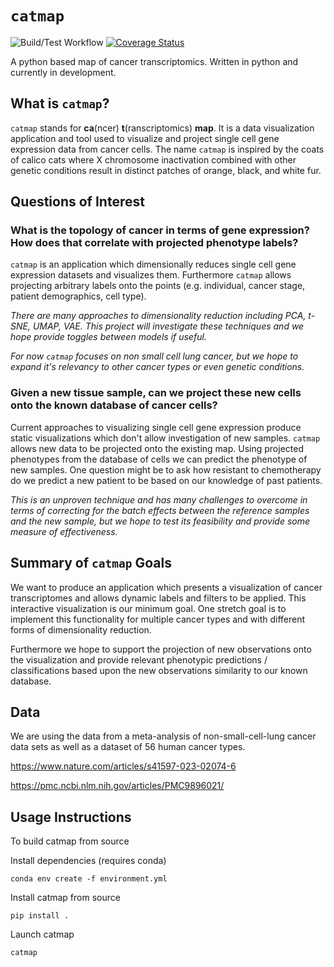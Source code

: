 # `catmap`
![Build/Test Workflow](https://github.com/marissafujimoto/catmap/actions/workflows/build_test.yml/badge.svg)
[![Coverage Status](https://coveralls.io/repos/github/marissafujimoto/catmap/badge.svg?branch=setup-ci)](https://coveralls.io/github/marissafujimoto/catmap?branch=setup-ci)


A python based map of cancer transcriptomics. Written in python and currently in development.

## What is `catmap`?

`catmap` stands for **ca**(ncer) **t**(ranscriptomics) **map**. It is a data visualization application and tool used to visualize and project single cell gene expression data from cancer cells. The name `catmap` is inspired by the coats of calico cats where X chromosome inactivation combined with other genetic conditions result in distinct patches of orange, black, and white fur.

## Questions of Interest

### What is the topology of cancer in terms of gene expression? How does that correlate with projected phenotype labels?

`catmap` is an application which dimensionally reduces single cell gene expression datasets and visualizes them. Furthermore `catmap` allows projecting arbitrary labels onto the points (e.g. individual, cancer stage, patient demographics, cell type).

*There are many approaches to dimensionality reduction including PCA, t-SNE, UMAP, VAE. This project will investigate these techniques and we hope provide toggles between models if useful.*

*For now `catmap` focuses on non small cell lung cancer, but we hope to expand it's relevancy to other cancer types or even genetic conditions.*

### Given a new tissue sample, can we project these new cells onto the known database of cancer cells?

Current approaches to visualizing single cell gene expression produce static visualizations which don't allow investigation of new samples. `catmap` allows new data to be projected onto the existing map. Using projected phenotypes from the database of cells we can predict the phenotype of new samples. One question might be to ask how resistant to chemotherapy do we predict a new patient to be based on our knowledge of past patients.

*This is an unproven technique and has many challenges to overcome in terms of correcting for the batch effects between the reference samples and the new sample, but we hope to test its feasibility and provide some measure of effectiveness.*

## Summary of `catmap` Goals

We want to produce an application which presents a visualization of cancer transcriptomes and allows dynamic labels and filters to be applied. This interactive visualization is our minimum goal. One stretch goal is to implement this functionality for multiple cancer types and with different forms of dimensionality reduction.

Furthermore we hope to support the projection of new observations onto the visualization and provide relevant phenotypic predictions / classifications based upon the new observations similarity to our known database.

## Data

We are using the data from a meta-analysis of non-small-cell-lung cancer data sets as well as a dataset of 56 human cancer types.

https://www.nature.com/articles/s41597-023-02074-6

https://pmc.ncbi.nlm.nih.gov/articles/PMC9896021/

## Usage Instructions

To build catmap from source

Install dependencies (requires conda)

```
conda env create -f environment.yml
```

Install catmap from source

```
pip install .
```

Launch catmap

```
catmap
```

